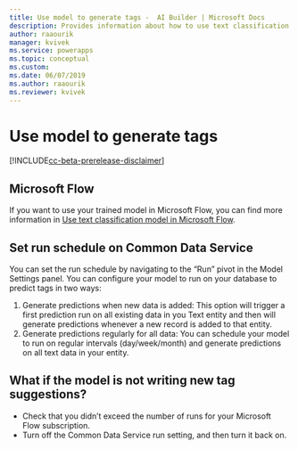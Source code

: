 ```yaml
---
title: Use model to generate tags -  AI Builder | Microsoft Docs
description: Provides information about how to use text classification model–generated tags, and some troubleshooting information
author: raaourik 
manager: kvivek
ms.service: powerapps
ms.topic: conceptual
ms.custom: 
ms.date: 06/07/2019
ms.author: raaourik 
ms.reviewer: kvivek
---
```


# Use model to generate tags

[!INCLUDE[cc-beta-prerelease-disclaimer](./includes/cc-beta-prerelease-disclaimer.md)]

## Microsoft Flow

If you want to use your trained model in Microsoft Flow, you can find more information in [Use text classification model in Microsoft Flow](text-classification-model-in-flow.md).

## Set run schedule on Common Data Service

You can set the run schedule by navigating to the “Run” pivot in the Model Settings panel. You can configure your model to run on your database to predict tags in two ways:
1.	Generate predictions when new data is added:
This option will trigger a first prediction run on all existing data in you Text entity and then will generate predictions whenever a new record is added to that entity.
2.	Generate predictions regularly for all data:
You can schedule your model to run on regular intervals (day/week/month) and generate predictions on all text data in your entity. 


## What if the model is not writing new tag suggestions? 

 - Check that you didn’t exceed the number of runs for your Microsoft Flow subscription.
 - Turn off the Common Data Service run setting, and then turn it back on.
